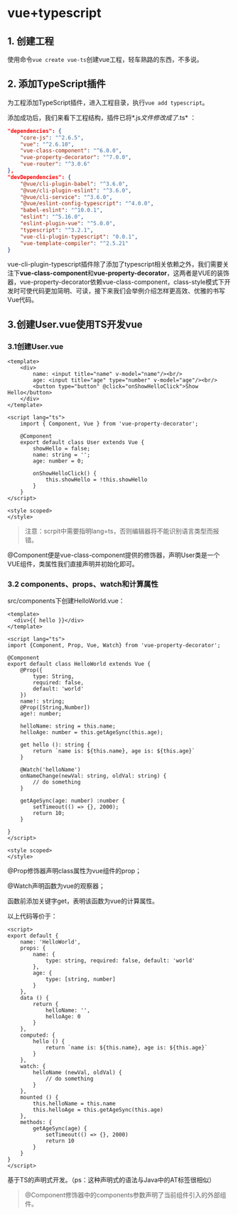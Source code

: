 # vue+typescript

## 1. 创建工程

使用命令`vue create vue-ts`创建vue工程，轻车熟路的东西，不多说。

## 2. 添加TypeScript插件

为工程添加TypeScript插件，进入工程目录，执行`vue add typescript`。

添加成功后，我们来看下工程结构，插件已将*.js*文件修改成了*.ts* ：

```json
"dependencies": {
    "core-js": "^2.6.5",
    "vue": "^2.6.10",
    "vue-class-component": "^6.0.0",
    "vue-property-decorator": "^7.0.0",
    "vue-router": "^3.0.6"
},
"devDependencies": {
    "@vue/cli-plugin-babel": "^3.6.0",
    "@vue/cli-plugin-eslint": "^3.6.0",
    "@vue/cli-service": "^3.6.0",
    "@vue/eslint-config-typescript": "^4.0.0",
    "babel-eslint": "^10.0.1",
    "eslint": "^5.16.0",
    "eslint-plugin-vue": "^5.0.0",
    "typescript": "^3.2.1",
    "vue-cli-plugin-typescript": "0.0.1",
    "vue-template-compiler": "^2.5.21"
}
```

vue-cli-plugin-typescript插件除了添加了typescript相关依赖之外，我们需要关注下**vue-class-component**和**vue-property-decorator**，这两者是VUE的装饰器，vue-property-decorator依赖vue-class-component，class-style模式下开发时可使代码更加简明、可读，接下来我们会举例介绍怎样更高效、优雅的书写Vue代码。

## 3.创建User.vue使用TS开发vue

### 3.1创建User.vue

```vue
<template>
    <div>
        name: <input title="name" v-model="name"/><br/>
        age: <input title="age" type="number" v-model="age"/><br/>
        <button type="button" @click="onShowHelloClick">Show Hello</button>
    </div>
</template>

<script lang="ts">
    import { Component, Vue } from 'vue-property-decorator';
    
    @Component
    export default class User extends Vue {
        showHello = false;
        name: string = '';
        age: number = 0;

        onShowHelloClick() {
            this.showHello = !this.showHello
        }
    }
</script>

<style scoped>
</style>
```

> 注意：scrpit中需要指明lang=ts，否则编辑器将不能识别语言类型而报错。

@Component便是vue-class-component提供的修饰器，声明User类是一个VUE组件，类属性我们直接声明并初始化即可。

### 3.2 components、props、watch和计算属性

src/components下创建HelloWorld.vue：

```vue
<template>
  <div>{{ hello }}</div>
</template>

<script lang="ts">
import {Component, Prop, Vue, Watch} from 'vue-property-decorator';

@Component
export default class HelloWorld extends Vue {
    @Prop({
        type: String,
        required: false,
        default: 'world'
    })
    name!: string;
    @Prop([String,Number])
    age!: number;

    helloName: string = this.name;
    helloAge: number = this.getAgeSync(this.age);

    get hello (): string {
        return `name is: ${this.name}, age is: ${this.age}`
    }

    @Watch('helloName')
    onNameChange(newVal: string, oldVal: string) {
        // do something
    }

    getAgeSync(age: number) :number {
        setTimeout(() => {}, 2000);
        return 10;
    }

}
</script>

<style scoped>
</style>
```

@Prop修饰器声明class属性为vue组件的prop；

@Watch声明函数为vue的观察器；

函数前添加关键字get，表明该函数为vue的计算属性。

以上代码等价于：

```vue
<script>
export default {
    name: 'HelloWorld',
    props: {
        name: {
            type: string, required: false, default: 'world'
        },
        age: {
            type: [string, number]
        }
    },
    data () {
        return {
            helloName: '',
            helloAge: 0
        }
    },
    computed: {
        hello () {
            return `name is: ${this.name}, age is: ${this.age}`
        }
    },
    watch: {
        helloName (newVal, oldVal) {
            // do something
        }
    },
    mounted () {
        this.helloName = this.name
        this.helloAge = this.getAgeSync(this.age)
    },
    methods: {
        getAgeSync(age) {
            setTimeout(() => {}, 2000)
            return 10
        }
    }
}
</script>
```

基于TS的声明式开发。（ps：这种声明式的语法与Java中的AT标签很相似）

> @Component修饰器中的components参数声明了当前组件引入的外部组件。